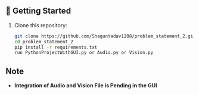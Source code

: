 ## 🚀 Getting Started

1. Clone this repository:
   ```bash
   git clone https://github.com/ShagunYadav1208/problem_statement_2.git
   cd problem_statement_2
   pip install -r requirements.txt
   run PythonProjectWithGUI.py or Audio.py or Vision.py


## Note 
  - **Integration of Audio and Vision File is Pending in the GUI**
